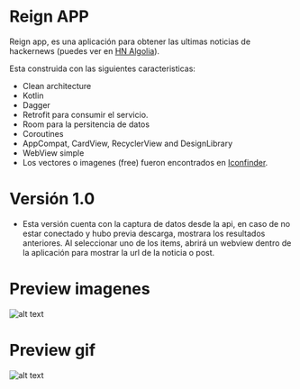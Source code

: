 # Reign APP

Reign app, es una aplicación para obtener las ultimas noticias de hackernews (puedes ver en [HN Algolia](https://hn.algolia.com/api)).

Esta construida con las siguientes caracteristicas:
  - Clean architecture
  - Kotlin
  - Dagger
  - Retrofit para consumir el servicio.
  - Room para la persitencia de datos
  - Coroutines
  - AppCompat, CardView, RecyclerView and DesignLibrary
  - WebView simple
  - Los vectores o imagenes (free) fueron encontrados en [Iconfinder](https://www.iconfinder.com/).

# Versión 1.0

  - Esta versión cuenta con la captura de datos desde la api, en caso de no estar conectado y hubo previa descarga, mostrara los resultados anteriores. Al seleccionar uno de los items, abrirá un webview dentro de la aplicación para mostrar la url de la noticia o post.

# Preview imagenes
![alt text](https://gitlab.com/jburgess/android_reign/-/raw/developer/jburgess/preview/preview.png)
# Preview gif
![alt text](https://gitlab.com/jburgess/android_reign/-/raw/developer/jburgess/preview/preview.gif)